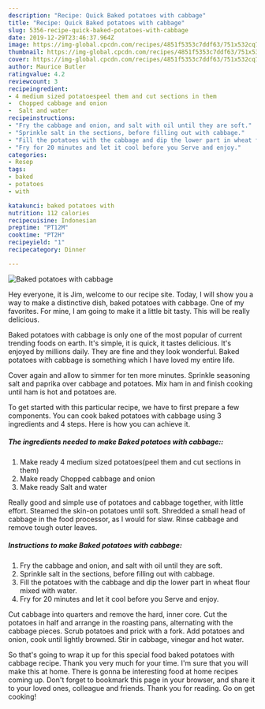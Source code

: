 ```yaml
---
description: "Recipe: Quick Baked potatoes with cabbage"
title: "Recipe: Quick Baked potatoes with cabbage"
slug: 5356-recipe-quick-baked-potatoes-with-cabbage
date: 2019-12-29T23:46:37.964Z
image: https://img-global.cpcdn.com/recipes/4851f5353c7ddf63/751x532cq70/baked-potatoes-with-cabbage-recipe-main-photo.jpg
thumbnail: https://img-global.cpcdn.com/recipes/4851f5353c7ddf63/751x532cq70/baked-potatoes-with-cabbage-recipe-main-photo.jpg
cover: https://img-global.cpcdn.com/recipes/4851f5353c7ddf63/751x532cq70/baked-potatoes-with-cabbage-recipe-main-photo.jpg
author: Maurice Butler
ratingvalue: 4.2
reviewcount: 3
recipeingredient:
- 4 medium sized potatoespeel them and cut sections in them
-  Chopped cabbage and onion
-  Salt and water
recipeinstructions:
- "Fry the cabbage and onion, and salt with oil until they are soft."
- "Sprinkle salt in the sections, before filling out with cabbage."
- "Fill the potatoes with the cabbage and dip the lower part in wheat flour mixed with water."
- "Fry for 20 minutes and let it cool before you Serve and enjoy."
categories:
- Resep
tags:
- baked
- potatoes
- with

katakunci: baked potatoes with
nutrition: 112 calories
recipecuisine: Indonesian
preptime: "PT12M"
cooktime: "PT2H"
recipeyield: "1"
recipecategory: Dinner

---
```



![Baked potatoes with cabbage](https://img-global.cpcdn.com/recipes/4851f5353c7ddf63/751x532cq70/baked-potatoes-with-cabbage-recipe-main-photo.jpg)

Hey everyone, it is Jim, welcome to our recipe site. Today, I will show you a way to make a distinctive dish, baked potatoes with cabbage. One of my favorites. For mine, I am going to make it a little bit tasty. This will be really delicious.

Baked potatoes with cabbage is only one of the most popular of current trending foods on earth. It's simple, it is quick, it tastes delicious. It's enjoyed by millions daily. They are fine and they look wonderful. Baked potatoes with cabbage is something which I have loved my entire life.

Cover again and allow to simmer for ten more minutes. Sprinkle seasoning salt and paprika over cabbage and potatoes. Mix ham in and finish cooking until ham is hot and potatoes are.


To get started with this particular recipe, we have to first prepare a few components. You can cook baked potatoes with cabbage using 3 ingredients and 4 steps. Here is how you can achieve it.

##### The ingredients needed to make Baked potatoes with cabbage::

1. Make ready 4 medium sized potatoes(peel them and cut sections in them)
1. Make ready  Chopped cabbage and onion
1. Make ready  Salt and water


Really good and simple use of potatoes and cabbage together, with little effort. Steamed the skin-on potatoes until soft. Shredded a small head of cabbage in the food processor, as I would for slaw. Rinse cabbage and remove tough outer leaves. 

##### Instructions to make Baked potatoes with cabbage:

1. Fry the cabbage and onion, and salt with oil until they are soft.
1. Sprinkle salt in the sections, before filling out with cabbage.
1. Fill the potatoes with the cabbage and dip the lower part in wheat flour mixed with water.
1. Fry for 20 minutes and let it cool before you Serve and enjoy.


Cut cabbage into quarters and remove the hard, inner core. Cut the potatoes in half and arrange in the roasting pans, alternating with the cabbage pieces. Scrub potatoes and prick with a fork. Add potatoes and onion, cook until lightly browned. Stir in cabbage, vinegar and hot water. 

So that's going to wrap it up for this special food baked potatoes with cabbage recipe. Thank you very much for your time. I'm sure that you will make this at home. There is gonna be interesting food at home recipes coming up. Don't forget to bookmark this page in your browser, and share it to your loved ones, colleague and friends. Thank you for reading. Go on get cooking!
